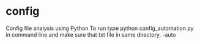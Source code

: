# config
Config file analysis using Python 
To run type python config_automation.py in command line and make sure that txt file in same directory.
-auto
